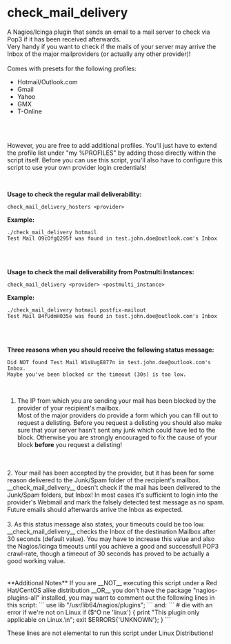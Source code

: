 # check_mail_delivery
A Nagios/Icinga plugin that sends an email to a mail server to check via Pop3 if it has been received afterwards.<br>
Very handy if you want to check if the mails of your server may arrive the Inbox of the major mailproviders (or actually any other provider)!
<br>
<br>
Comes with presets for the following profiles:
- Hotmail/Outlook.com
- Gmail
- Yahoo
- GMX
- T-Online
<br>
<br>

However, you are free to add additional profiles. You'll just have to extend the profile list under "my %PROFILES" by adding those directly within the script itself. Before you can use this script, you'll also have to configure this script to use your own provider login credentials!

<br>

**Usage to check the regular mail deliverability:**
```
check_mail_delivery_hosters <provider>
```
**Example:**

```
./check_mail_delivery hotmail
Test Mail O9cOfgQ295f was found in test.john.doe@outlook.com's Inbox
```
<br>
<br>

**Usage to check the mail deliverability from Postmulti Instances:**
```
check_mail_delivery <provider> <postmulti_instance>
```
**Example:**
```
./check_mail_delivery hotmail postfix-mailout
Test Mail B4fUdmH035e was found in test.john.doe@outlook.com's Inbox
```
<br>
<br>

**Three reasons when you should receive the following status message:**
```
Did NOT found Test Mail W1sUugE877n in test.john.doe@outlook.com's Inbox.
Maybe you've been blocked or the timeout (30s) is too low.
```
<br>


1. The IP from which you are sending your mail has been blocked by the provider of your recipient's mailbox.
<br>Most of the major providers do provide a form which you can fill out to request a delisting. Before you request a delisting you should also make sure that your server hasn't sent any junk which could have led to the block. Otherwise you are strongly encouraged to fix the cause of your block __before__ you request a delisting!
<br>
<br>
2. Your mail has been accepted by the provider, but it has been for some reason delivered to the Junk/Spam folder of the recipient's mailbox. __check_mail_delivery__ doesn't check if the mail has been delivered to the Junk/Spam folders, but Inbox! In most cases it's sufficient to login into the provider's Webmail and mark the falsely detected test message as no spam. Future emails should afterwards arrive the Inbox as expected.
<br>
<br>
3. As this status message also states, your timeouts could be too low. __check_mail_delivery__ checks the Inbox of the destination Mailbox after 30 seconds (default value). You may have to increase this value and also the Nagios/Icinga timeouts until you achieve a good and successfull POP3 crawl-rate, though a timeout of 30 seconds has proved to be actually a good working value.

<br>
<br>
<br>
**Additional Notes**
If you are __NOT__ executing this script under a Red Hat/CentOS alike distribution __OR__ you don't have the package "nagios-plugins-all" installed, you may want to comment out the following lines in this script:
```
use lib "/usr/lib64/nagios/plugins";
```
and:
```
# die with an error if we're not on Linux
if ($^O ne 'linux') {
    print "This plugin only applicable on Linux.\n";
    exit $ERRORS{'UNKNOWN'};
}
```

These lines are not elemental to run this script under Linux Distributions!


